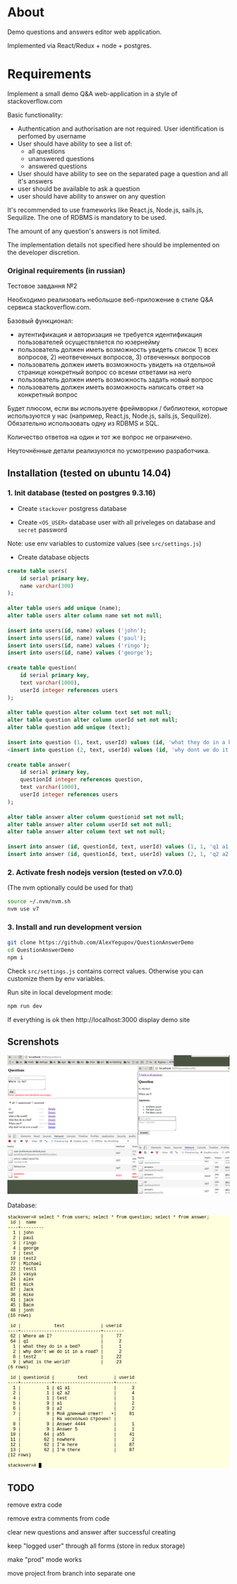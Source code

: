 About
==============
Demo questions and answers editor web application.

Implemented via React/Redux + node + postgres.


Requirements
=================

Implement a small demo Q&A web-application in a style of stackoverflow.com

Basic functionality:
- Authentication and authorisation are not required. User identification is perfomed by username
- User should have ability to see a list of:
   - all questions
   - unanswered questions
   - answered questions
- User should have ability to see on the separated page a question and all it's answers
- user should be available to ask a question
- user should have ability to answer on any question

It's recommended to use frameworks like React.js, Node.js, sails.js, Sequilize.
The one of RDBMS is mandatory to be used.

The amount of any question's answers is not limited.

The implementation details not specified here should be implemented on the developer discretion.



### Original requirements (in russian) ###

Тестовое завдання №2

Необходимо реализовать небольшое веб-приложение в стиле Q&A сервиса stackoverflow.com.

Базовый функционал:
 * аутентификация и авторизация не требуется
идентификация пользователей осуществляется по юзернейму
 * пользователь должен иметь возможность увидеть список 1) всех вопросов, 2) неотвеченных вопросов, 3) отвеченных вопросов
 * пользователь должен иметь возможность увидеть на отдельной странице конкретный вопрос со всеми ответами на него
 * пользователь должен иметь возможность задать новый вопрос
 * пользователь должен иметь возможность написать ответ на конкретный вопрос

Будет плюсом, если вы используете фреймворки / библиотеки, которые используются у нас (например, React.js, Node.js, sails.js, Sequilize). Обязательно использовать одну из RDBMS и SQL.

Количество ответов на один и тот же вопрос не ограничено.

Неуточнённые детали реализуются по усмотрению разработчика.




Installation (tested on ubuntu 14.04)
--------------------------------------------

### 1. Init database (tested on postgres 9.3.16) ###


* Create `stackover` postgress database

* Create `<OS_USER>` database user with all priveleges on database and `secret` password


Note: use env variables to customize values (see `src/settings.js`)

* Create database objects

```sql
create table users(
    id serial primary key,
    name varchar(300)
);

alter table users add unique (name);
alter table users alter column name set not null;

insert into users(id, name) values ('john');
insert into users(id, name) values ('paul');
insert into users(id, name) values ('ringo');
insert into users(id, name) values ('george');

create table question(
    id serial primary key,
    text varchar(1000),
    userId integer references users
);

alter table question alter column text set not null;
alter table question alter column userId set not null;
alter table question add unique (text);

insert into question (1, text, userId) values (id, 'what they do in a bed?', 1);
<insert into question (2, text, userId) values (id, 'why dont we do it in a road?', 2);

create table answer(
    id serial primary key,
    questionId integer references question,
    text varchar(1000),
    userId integer references users
);

alter table answer alter column questionid set not null;
alter table answer alter column userId set not null;
alter table answer alter column text set not null;

insert into answer (id, questionId, text, userId) values (1, 1, 'q1 a1', 3);
insert into answer (id, questionId, text, userId) values (2, 1, 'q2 a2', 4);

```


### 2. Activate fresh nodejs version (tested on v7.0.0) ###

(The nvm optionally could be used for that)

```bash
source ~/.nvm/nvm.sh
nvm use v7
```


### 3. Install and run development version ###


```bash
git clone https://github.com/AlexYegupov/QuestionAnswerDemo
cd QuestionAnswerDemo
npm i

```

Check `src/settings.js` contains correct values. Otherwise you can customize them by env variables.

Run site in local development mode:

```bash
npm run dev
```

If everything is ok then http://localhost:3000 display demo site


Screnshots
---------------------
![screenshots](https://github.com/AlexYegupov/QuestionAnswerDemo/blob/master/ss.png?raw=true)

Database:

![database screenshots](https://github.com/AlexYegupov/QuestionAnswerDemo/blob/master/ss_db.png?raw=true)



TODO
---------------

remove extra code

remove extra comments from code

clear new questions and answer after successful creating

keep "logged user" through all forms (store in redux storage)

make "prod" mode works

move project from branch into separate one


